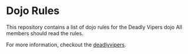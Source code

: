 Dojo Rules
==========

This repository contains a list of dojo rules for the Deadly Vipers dojo
All members should read the rules.

For more information, checkout the [deadlyvipers](https://github.com/deadlyvipers).
